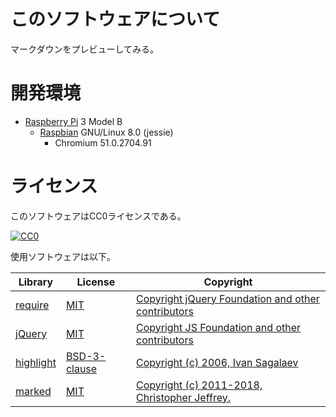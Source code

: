 # このソフトウェアについて

マークダウンをプレビューしてみる。

# 開発環境

* [Raspberry Pi](https://ja.wikipedia.org/wiki/Raspberry_Pi) 3 Model B
    * [Raspbian](https://www.raspberrypi.org/downloads/raspbian/) GNU/Linux 8.0 (jessie)
        * Chromium 51.0.2704.91

# ライセンス

このソフトウェアはCC0ライセンスである。

[![CC0](http://i.creativecommons.org/p/zero/1.0/88x31.png "CC0")](http://creativecommons.org/publicdomain/zero/1.0/deed.ja)

使用ソフトウェアは以下。

Library|License|Copyright
-------|-------|---------
[require](http://requirejs.org/)|[MIT](https://opensource.org/licenses/MIT)|[Copyright jQuery Foundation and other contributors](https://github.com/requirejs/requirejs/blob/master/LICENSE)
[jQuery](https://jquery.com/)|[MIT](https://opensource.org/licenses/MIT)|[Copyright JS Foundation and other contributors](https://jquery.org/license/)
[highlight](https://highlightjs.org/)|[BSD-3-clause](https://spdx.org/licenses/BSD-3-Clause-Clear.html)|[Copyright (c) 2006, Ivan Sagalaev](https://github.com/isagalaev/highlight.js/blob/master/LICENSE)
[marked](https://github.com/markedjs/marked)|[MIT](https://opensource.org/licenses/MIT)|[Copyright (c) 2011-2018, Christopher Jeffrey.](https://github.com/markedjs/marked/blob/master/LICENSE.md)
